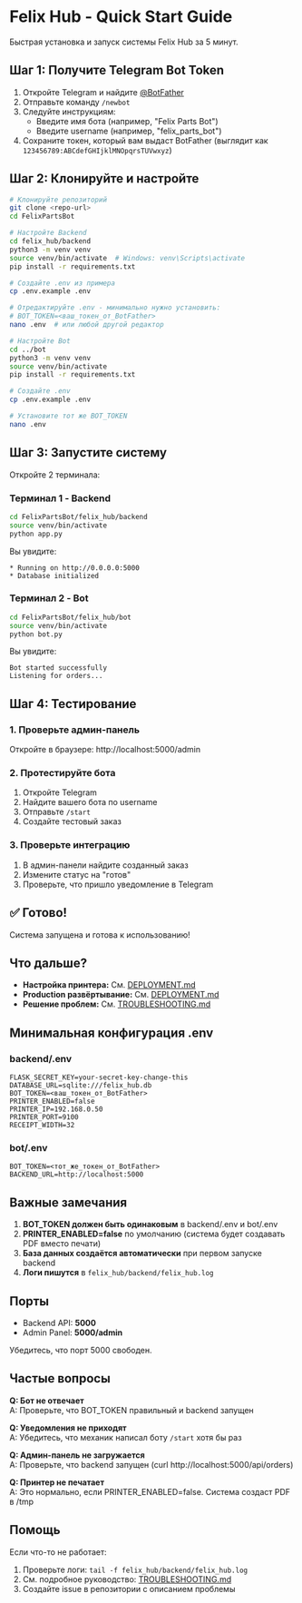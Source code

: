 # Felix Hub - Quick Start Guide

Быстрая установка и запуск системы Felix Hub за 5 минут.

## Шаг 1: Получите Telegram Bot Token

1. Откройте Telegram и найдите [@BotFather](https://t.me/BotFather)
2. Отправьте команду `/newbot`
3. Следуйте инструкциям:
   - Введите имя бота (например, "Felix Parts Bot")
   - Введите username (например, "felix_parts_bot")
4. Сохраните токен, который вам выдаст BotFather (выглядит как `123456789:ABCdefGHIjklMNOpqrsTUVwxyz`)

## Шаг 2: Клонируйте и настройте

```bash
# Клонируйте репозиторий
git clone <repo-url>
cd FelixPartsBot

# Настройте Backend
cd felix_hub/backend
python3 -m venv venv
source venv/bin/activate  # Windows: venv\Scripts\activate
pip install -r requirements.txt

# Создайте .env из примера
cp .env.example .env

# Отредактируйте .env - минимально нужно установить:
# BOT_TOKEN=<ваш_токен_от_BotFather>
nano .env  # или любой другой редактор

# Настройте Bot
cd ../bot
python3 -m venv venv
source venv/bin/activate
pip install -r requirements.txt

# Создайте .env
cp .env.example .env

# Установите тот же BOT_TOKEN
nano .env
```

## Шаг 3: Запустите систему

Откройте 2 терминала:

### Терминал 1 - Backend
```bash
cd FelixPartsBot/felix_hub/backend
source venv/bin/activate
python app.py
```

Вы увидите:
```
* Running on http://0.0.0.0:5000
* Database initialized
```

### Терминал 2 - Bot
```bash
cd FelixPartsBot/felix_hub/bot
source venv/bin/activate
python bot.py
```

Вы увидите:
```
Bot started successfully
Listening for orders...
```

## Шаг 4: Тестирование

### 1. Проверьте админ-панель
Откройте в браузере: http://localhost:5000/admin

### 2. Протестируйте бота
1. Откройте Telegram
2. Найдите вашего бота по username
3. Отправьте `/start`
4. Создайте тестовый заказ

### 3. Проверьте интеграцию
1. В админ-панели найдите созданный заказ
2. Измените статус на "готов"
3. Проверьте, что пришло уведомление в Telegram

## ✅ Готово!

Система запущена и готова к использованию!

## Что дальше?

- **Настройка принтера:** См. [DEPLOYMENT.md](DEPLOYMENT.md#шаг-5-настройка-принтера-опционально)
- **Production развёртывание:** См. [DEPLOYMENT.md](DEPLOYMENT.md#шаг-7-production-развёртывание)
- **Решение проблем:** См. [TROUBLESHOOTING.md](TROUBLESHOOTING.md)

## Минимальная конфигурация .env

### backend/.env
```env
FLASK_SECRET_KEY=your-secret-key-change-this
DATABASE_URL=sqlite:///felix_hub.db
BOT_TOKEN=<ваш_токен_от_BotFather>
PRINTER_ENABLED=false
PRINTER_IP=192.168.0.50
PRINTER_PORT=9100
RECEIPT_WIDTH=32
```

### bot/.env
```env
BOT_TOKEN=<тот_же_токен_от_BotFather>
BACKEND_URL=http://localhost:5000
```

## Важные замечания

1. **BOT_TOKEN должен быть одинаковым** в backend/.env и bot/.env
2. **PRINTER_ENABLED=false** по умолчанию (система будет создавать PDF вместо печати)
3. **База данных создаётся автоматически** при первом запуске backend
4. **Логи пишутся** в `felix_hub/backend/felix_hub.log`

## Порты

- Backend API: **5000**
- Admin Panel: **5000/admin**

Убедитесь, что порт 5000 свободен.

## Частые вопросы

**Q: Бот не отвечает**  
A: Проверьте, что BOT_TOKEN правильный и backend запущен

**Q: Уведомления не приходят**  
A: Убедитесь, что механик написал боту `/start` хотя бы раз

**Q: Админ-панель не загружается**  
A: Проверьте, что backend запущен (curl http://localhost:5000/api/orders)

**Q: Принтер не печатает**  
A: Это нормально, если PRINTER_ENABLED=false. Система создаст PDF в /tmp

## Помощь

Если что-то не работает:
1. Проверьте логи: `tail -f felix_hub/backend/felix_hub.log`
2. См. подробное руководство: [TROUBLESHOOTING.md](TROUBLESHOOTING.md)
3. Создайте issue в репозитории с описанием проблемы
